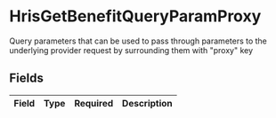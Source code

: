 # HrisGetBenefitQueryParamProxy

Query parameters that can be used to pass through parameters to the underlying provider request by surrounding them with "proxy" key


## Fields

| Field       | Type        | Required    | Description |
| ----------- | ----------- | ----------- | ----------- |